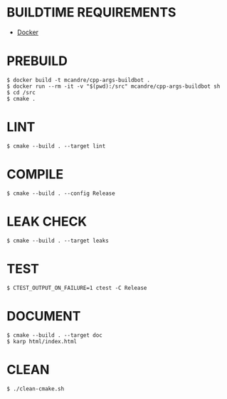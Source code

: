 # BUILDTIME REQUIREMENTS

* [Docker](https://www.docker.com/)

# PREBUILD

```console
$ docker build -t mcandre/cpp-args-buildbot .
$ docker run --rm -it -v "$(pwd):/src" mcandre/cpp-args-buildbot sh
$ cd /src
$ cmake .
```

# LINT

```console
$ cmake --build . --target lint
```

# COMPILE

```console
$ cmake --build . --config Release
```

# LEAK CHECK

```console
$ cmake --build . --target leaks
```

# TEST

```console
$ CTEST_OUTPUT_ON_FAILURE=1 ctest -C Release
```

# DOCUMENT

```console
$ cmake --build . --target doc
$ karp html/index.html
```

# CLEAN

```console
$ ./clean-cmake.sh
```

